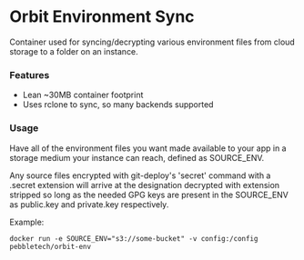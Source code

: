 # Orbit Environment Sync

Container used for syncing/decrypting various environment files from cloud
storage to a folder on an instance.

### Features

 * Lean ~30MB container footprint
 * Uses rclone to sync, so many backends supported

### Usage

Have all of the environment files you want made available to your app
in a storage medium your instance can reach, defined as SOURCE_ENV.

Any source files encrypted with git-deploy's 'secret' command with a .secret
extension will arrive at the designation decrypted with extension stripped
so long as the needed GPG keys are present in the SOURCE_ENV as public.key and
private.key respectively.

Example:

```
docker run -e SOURCE_ENV="s3://some-bucket" -v config:/config pebbletech/orbit-env
```
